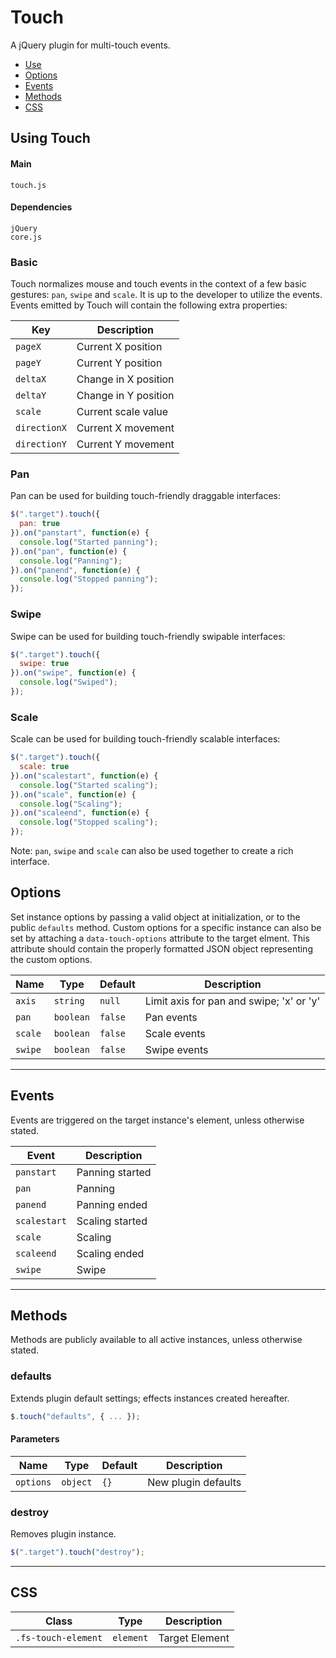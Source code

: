 # Touch

A jQuery plugin for multi-touch events.

<!-- HEADER END -->

<!-- NAV START -->

* [Use](#use)
* [Options](#options)
* [Events](#events)
* [Methods](#methods)
* [CSS](#css)

<!-- NAV END -->

<!-- DEMO BUTTON -->

<a name="use"></a>

## Using Touch


#### Main

```markup
touch.js
```


#### Dependencies

```markup
jQuery
core.js
```

### Basic

Touch normalizes mouse and touch events in the context of a few basic gestures: `pan`, `swipe` and `scale`. It is up to the developer to utilize the events. Events emitted by Touch will contain the following extra properties:

| Key | Description |
| --- | --- |
| `pageX` | Current X position |
| `pageY` | Current Y position |
| `deltaX` | Change in X position |
| `deltaY` | Change in Y position |
| `scale` | Current scale value |
| `directionX` | Current X movement |
| `directionY` | Current Y movement |

### Pan

Pan can be used for building touch-friendly draggable interfaces:

```javascript
$(".target").touch({
  pan: true
}).on("panstart", function(e) {
  console.log("Started panning");
}).on("pan", function(e) {
  console.log("Panning");
}).on("panend", function(e) {
  console.log("Stopped panning");
});
```

### Swipe

Swipe can be used for building touch-friendly swipable interfaces:

```javascript
$(".target").touch({
  swipe: true
}).on("swipe", function(e) {
  console.log("Swiped");
});
```

### Scale

Scale can be used for building touch-friendly scalable interfaces:

```javascript
$(".target").touch({
  scale: true
}).on("scalestart", function(e) {
  console.log("Started scaling");
}).on("scale", function(e) {
  console.log("Scaling");
}).on("scaleend", function(e) {
  console.log("Stopped scaling");
});
```

Note: `pan`, `swipe` and `scale` can also be used together to create a rich interface.


<a name="options"></a>

## Options

Set instance options by passing a valid object at initialization, or to the public `defaults` method. Custom options for a specific instance can also be set by attaching a `data-touch-options` attribute to the target elment. This attribute should contain the properly formatted JSON object representing the custom options.

| Name | Type | Default | Description |
| --- | --- | --- | --- |
| `axis` | `string` | `null` | Limit axis for pan and swipe; 'x' or 'y' |
| `pan` | `boolean` | `false` | Pan events |
| `scale` | `boolean` | `false` | Scale events |
| `swipe` | `boolean` | `false` | Swipe events |

<hr>
<a name="events"></a>

## Events

Events are triggered on the target instance's element, unless otherwise stated.

| Event | Description |
| --- | --- |
| `panstart` | Panning started |
| `pan` | Panning |
| `panend` | Panning ended |
| `scalestart` | Scaling started |
| `scale` | Scaling |
| `scaleend` | Scaling ended |
| `swipe` | Swipe |

<hr>
<a name="methods"></a>

## Methods

Methods are publicly available to all active instances, unless otherwise stated.

### defaults

Extends plugin default settings; effects instances created hereafter.

```javascript
$.touch("defaults", { ... });
```

#### Parameters

| Name | Type | Default | Description |
| --- | --- | --- | --- |
| `options` | `object` | `{}` | New plugin defaults |

### destroy

Removes plugin instance.

```javascript
$(".target").touch("destroy");
```

<hr>
<a name="css"></a>

## CSS

| Class | Type | Description |
| --- | --- | --- |
| `.fs-touch-element` | `element` | Target Element |

